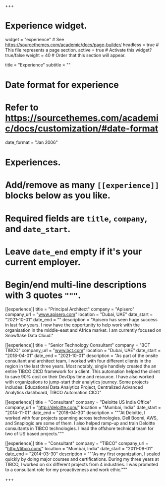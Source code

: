 +++
# Experience widget.
widget = "experience"  # See https://sourcethemes.com/academic/docs/page-builder/
headless = true  # This file represents a page section.
active = true  # Activate this widget? true/false
weight = 40  # Order that this section will appear.

title = "Experience"
subtitle = ""

# Date format for experience
#   Refer to https://sourcethemes.com/academic/docs/customization/#date-format
date_format = "Jan 2006"

# Experiences.
#   Add/remove as many `[[experience]]` blocks below as you like.
#   Required fields are `title`, `company`, and `date_start`.
#   Leave `date_end` empty if it's your current employer.
#   Begin/end multi-line descriptions with 3 quotes `"""`.
[[experience]]
  title = "Principal Architect"
  company = "Apisero"
  company_url = "www.apisero.com"
  location = "Dubai, UAE"
  date_start = "2021-10-01"
  date_end = ""
  description = "Apisero has seen huge success in last few years. I now have the opportunity to help work with the organisation in the middle-east and Africa market. I am currently focused on Snowflake Data Cloud."

[[experience]]
  title = "Senior Technology Consultant"
  company = "BCT TIBCO"
  company_url = "www.bct.com"
  location = "Dubai, UAE"
  date_start = "2018-04-01"
  date_end = "2021-10-01"
  description = "As part of the onsite consultant and architect team, I worked with four different clients in the region in the last three years. Most notably, single handlely created the an entire TIBCO CICD framework for a client. This automation helped the client to save 90% cost on their DevOps time and resource. I have also worked with organizations to jump-start their analytics journey. Some projects includes: Educational Data Analytics Project, Centralized Advanced Analytics dashboard, TIBCO Automation CICD"

[[experience]]
  title = "Consultant"
  company = "Deloitte US India Office"
  company_url = "http://deloitte.com/"
  location = "Mumbai, India"
  date_start = "2014-11-01"
  date_end = "2018-04-30"
  description = """At Deloitte, I worked with four projects spanning across technologies. Dell Boomi, AWS, and Snaplogic are some of them. I also helped ramp-up and train Deloitte consultants in TIBCO technologies. I lead the offshore technical team for two of US based projects."""


[[experience]]
  title = "Consultant"
  company = "TIBCO"
  company_url = "http://tibco.com/"
  location = "Mumbai, India"
  date_start = "2011-09-01"
  date_end = "2014-03-30"
  description = """As my first organization, I scaled quickly by doing major courses and certifications. During my three years at TIBCO, I worked on six different projects from 4 industries. I was promoted to a consultant role for my proactiveness and work ethic."""

+++
